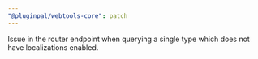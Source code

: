 ```yaml
---
"@pluginpal/webtools-core": patch
---
```


Issue in the router endpoint when querying a single type which does not have localizations enabled.
